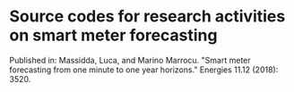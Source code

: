 # Source codes for research activities on smart meter forecasting

Published in:
Massidda, Luca, and Marino Marrocu. "Smart meter forecasting from one minute to one year horizons." Energies 11.12 (2018): 3520.
